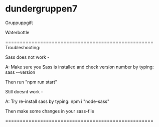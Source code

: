 # dundergruppen7

Gruppuppgift

Waterbottle

===================================================
Troubleshooting:



Sass does not work - 

A: Make sure you Sass is installed and check version number by typing: sass --version

Then run "npm run start"

Still doesnt work - 

A: Try re-install sass by typing: npm i "node-sass"

Then make some changes in your sass-file

===================================================